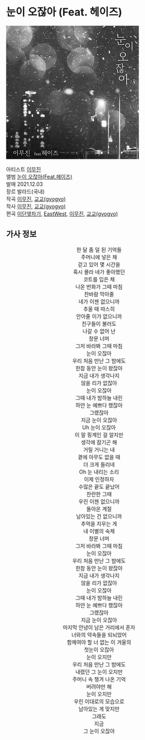 # 눈이 오잖아 (Feat. 헤이즈)
  
  
[![image](눈이오잖아.jpg)](https://www.youtube.com/watch?v=GUbEw6B4iJI) 

아티스트 [이무진](https://search.naver.com/search.naver?where=nexearch&sm=tab_etc&pkid=1&os=17503517&qvt=0&query=%EC%9D%B4%EB%AC%B4%EC%A7%84)  
앨범 [눈이 오잖아(Feat.헤이즈)](https://search.naver.com/search.naver?where=nexearch&sm=top_hty&fbm=0&ie=utf8&query=%EB%88%88%EC%9D%B4+%EC%98%A4%EC%9E%96%EC%95%84+)  
발매 2021.12.03  
장르 발라드(국내)  
작곡 [이무진](https://search.naver.com/search.naver?where=nexearch&sm=tab_etc&pkid=1&os=17503517&qvt=0&query=%EC%9D%B4%EB%AC%B4%EC%A7%84), [교교(gyogyo)](https://search.naver.com/search.naver?where=nexearch&sm=tab_etc&qvt=0&query=%EA%B5%90%EA%B5%90(gyogyo))  
작사 [이무진](https://search.naver.com/search.naver?where=nexearch&sm=tab_etc&pkid=1&os=17503517&qvt=0&query=%EC%9D%B4%EB%AC%B4%EC%A7%84), [교교(gyogyo)](https://search.naver.com/search.naver?where=nexearch&sm=tab_etc&qvt=0&query=%EA%B5%90%EA%B5%90(gyogyo))   
편곡 [이단옆차기](https://search.naver.com/search.naver?where=nexearch&sm=tab_etc&qvt=0&query=%EC%9D%B4%EB%8B%A8%EC%98%86%EC%B0%A8%EA%B8%B0), [EastWest](https://search.naver.com/search.naver?where=nexearch&sm=tab_etc&qvt=0&query=EastWest), [이무진](https://search.naver.com/search.naver?where=nexearch&sm=tab_etc&pkid=1&os=17503517&qvt=0&query=%EC%9D%B4%EB%AC%B4%EC%A7%84), [교교(gyogyo)](https://search.naver.com/search.naver?where=nexearch&sm=tab_etc&qvt=0&query=%EA%B5%90%EA%B5%90(gyogyo)) 


## 가사 정보
<div align="center">

한 달 좀 덜 된 기억들  
주머니에 넣은 채  
걷고 있어 몇 시간을  
혹시 몰라 네가 좋아했던  
코트를 입은 채    
나온 번화가 그때 마침  
찬바람 막아줄  
네가 이젠 없으니까  
추울 때 따스히  
안아줄 이가 없으니까  
친구들이 불러도  
나갈 수 없어 난  
창문 너머  
그저 바라봐 그때 마침  
눈이 오잖아  
우리 처음 만난 그 밤에도  
한참 동안 눈이 왔잖아  
지금 내가 생각나지  
않을 리가 없잖아  
눈이 오잖아  
그때 내가 밤하늘 내린  
하얀 눈 예쁘다 했잖아  
그랬잖아  
지금 눈이 오잖아  
Uh 눈이 오잖아  
이 말 핑계인 걸 알지만  
생각에 잠기곤 해  
거릴 거니는 내  
곁에 아무도 없을 때  
더 크게 들리네  
Oh 눈 내리는 소리  
이제 인정하자  
수많은 끝도 끝났어  
찬란한 그때  
우린 이젠 없으니까  
돌아온 계절  
남아있는 건 없으니까  
추억을 지우는 게    
내 이별의 숙제  
창문 너머  
그저 바라봐 그때 마침  
눈이 오잖아  
우리 처음 만난 그 밤에도  
한참 동안 눈이 왔잖아  
지금 내가 생각나지  
않을 리가 없잖아  
눈이 오잖아  
그때 내가 밤하늘 내린  
하얀 눈 예쁘다 했잖아  
그랬잖아  
지금 눈이 오잖아  
마지막 안녕이 남은 거리에서 혼자  
너와의 약속들을 되뇌었어  
함께여야 할 너 없는 이 겨울의  
첫눈이 오잖아  
눈이 오지만  
우리 처음 만난 그 밤에도  
내렸던 그 눈이 오지만  
주머니 속 챙겨 나온 기억  
버려야만 해  
눈이 오지만  
우린 이대로의 모습으로  
남아있는 게 맞지만  
그래도  
지금  
그 눈이 오잖아
</div>

